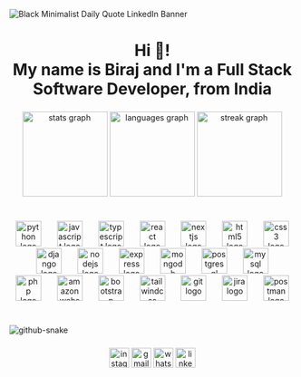![Black Minimalist Daily Quote LinkedIn Banner](https://github.com/user-attachments/assets/7efcecf9-01be-4ed6-83cf-e6242ca86854)

###

<h1 align="center">Hi 👋! <br>My name is Biraj and I'm a Full Stack Software Developer, from India</h1>

###

<div align="center">
  <img src="https://github-readme-stats.vercel.app/api?username=Birajj2189&hide_title=false&hide_rank=false&show_icons=true&include_all_commits=true&count_private=true&disable_animations=false&theme=great-gatsby&locale=en&hide_border=false" height="150" alt="stats graph"  />
  <img src="https://github-readme-stats.vercel.app/api/top-langs?username=Birajj2189&locale=en&hide_title=false&layout=compact&card_width=320&langs_count=5&theme=great-gatsby&hide_border=false" height="150" alt="languages graph"  />
  <img src="https://streak-stats.demolab.com?user=Birajj2189&locale=en&mode=daily&theme=great-gatsby&hide_border=false&border_radius=5&date_format=j%20M%5B%20Y%5D" height="150" alt="streak graph"  />
</div>

###

<br clear="both">

<div align="center">
  <img src="https://cdn.jsdelivr.net/gh/devicons/devicon/icons/python/python-original.svg" height="45" alt="python logo"  />
  <img width="20" />
  <img src="https://cdn.simpleicons.org/javascript/F7DF1E" height="45" alt="javascript logo"  />
  <img width="20" />
  <img src="https://cdn.jsdelivr.net/gh/devicons/devicon/icons/typescript/typescript-original.svg" height="45" alt="typescript logo"  />
  <img width="20" />
  <img src="https://cdn.jsdelivr.net/gh/devicons/devicon/icons/react/react-original.svg" height="45" alt="react logo"  />
  <img width="20" />
  <img src="https://cdn.jsdelivr.net/gh/devicons/devicon/icons/nextjs/nextjs-original.svg" height="45" alt="nextjs logo"  />
  <img width="20" />
  <img src="https://cdn.simpleicons.org/html5/E34F26" height="45" alt="html5 logo"  />
  <img width="20" />
  <img src="https://cdn.simpleicons.org/css3/1572B6" height="45" alt="css3 logo"  />
  <img width="20" />
  <img src="https://cdn.jsdelivr.net/gh/devicons/devicon/icons/django/django-plain.svg" height="45" alt="django logo"  />
  <img width="20" />
  <img src="https://cdn.simpleicons.org/nodedotjs/339933" height="45" alt="nodejs logo"  />
  <img width="20" />
  <img src="https://cdn.jsdelivr.net/gh/devicons/devicon/icons/express/express-original.svg" height="45" alt="express logo"  />
  <img width="20" />
  <img src="https://skillicons.dev/icons?i=mongodb" height="45" alt="mongodb logo"  />
  <img width="20" />
  <img src="https://cdn.jsdelivr.net/gh/devicons/devicon/icons/postgresql/postgresql-original.svg" height="45" alt="postgresql logo"  />
  <img width="20" />
  <img src="https://cdn.simpleicons.org/mysql/4479A1" height="45" alt="mysql logo"  />
  <img width="20" />
  <img src="https://cdn.simpleicons.org/php/777BB4" height="45" alt="php logo"  />
  <img width="20" />
  <img src="https://skillicons.dev/icons?i=aws" height="45" alt="amazonwebservices logo"  />
  <img width="20" />
  <img src="https://cdn.jsdelivr.net/gh/devicons/devicon/icons/bootstrap/bootstrap-original.svg" height="45" alt="bootstrap logo"  />
  <img width="20" />
  <img src="https://skillicons.dev/icons?i=tailwind" height="45" alt="tailwindcss logo"  />
  <img width="20" />
  <img src="https://cdn.simpleicons.org/git/F05032" height="45" alt="git logo"  />
  <img width="20" />
  <img src="https://cdn.simpleicons.org/jira/0052CC" height="45" alt="jira logo"  />
  <img width="20" />
  <img src="https://cdn.simpleicons.org/postman/FF6C37" height="45" alt="postman logo"  />
</div>

###

<br clear="both" >

<picture>
  <source media="(prefers-color-scheme: dark)" srcset="https://raw.githubusercontent.com/Birajj2189/tobiasmeyhoefer/output/github-snake-dark.svg" />
  <source media="(prefers-color-scheme: light)" srcset="https://raw.githubusercontent.com/Birajj2189/tobiasmeyhoefer/output/github-snake.svg" />
  <img alt="github-snake" src="https://raw.githubusercontent.com/tobiasmeyhoefer/Birajj2189/output/github-snake.svg" />
</picture>

###

<div align="center">
  <img src="https://img.shields.io/static/v1?message=Instagram&logo=instagram&label=&color=E4405F&logoColor=white&labelColor=&style=for-the-badge" height="35" alt="instagram logo"  />
  <img src="https://img.shields.io/static/v1?message=Gmail&logo=gmail&label=&color=D14836&logoColor=white&labelColor=&style=for-the-badge" height="35" alt="gmail logo"  />
  <img src="https://img.shields.io/static/v1?message=Whatsapp&logo=whatsapp&label=&color=25D366&logoColor=white&labelColor=&style=for-the-badge" height="35" alt="whatsapp logo"  />
  <a href="https://www.linkedin.com/in/biraj-mahanta/" target="_blank">
    <img src="https://img.shields.io/static/v1?message=LinkedIn&logo=linkedin&label=&color=0077B5&logoColor=white&labelColor=&style=for-the-badge" height="35" alt="linkedin logo"  />
  </a>
</div>

###
